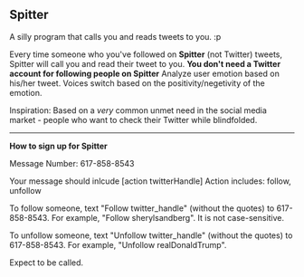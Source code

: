 Spitter
----------
A silly program that calls you and reads tweets to you. :p

Every time someone who you've followed on **Spitter** (not Twitter) tweets, Spitter will call you and read their tweet to you.
**You don't need a Twitter account for following people on Spitter**
Analyze user emotion based on his/her tweet. Voices switch based on the positivity/negetivity of the emotion.

Inspiration:
Based on a *very* common unmet need in the social media market - people who want to check their Twitter while blindfolded.

----------
**How to sign up for Spitter**

Message Number: 617-858-8543

Your message should inlcude [action twitterHandle]
Action includes: follow, unfollow

To follow someone, text "Follow twitter_handle" (without the quotes) to 617-858-8543.
For example, "Follow sherylsandberg". It is not case-sensitive.

To unfollow someone, text "Unfollow twitter_handle" (without the quotes) to 617-858-8543.
For example, "Unfollow realDonaldTrump".

Expect to be called.


